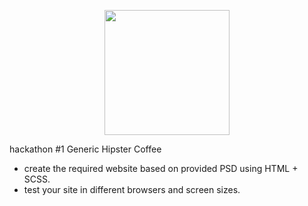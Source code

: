 <p align="center"><img src="https://upload.wikimedia.org/wikipedia/commons/thumb/1/10/CSS3_and_HTML5_logos_and_wordmarks.svg/320px-CSS3_and_HTML5_logos_and_wordmarks.svg.png" height="200"></a></p>

hackathon #1 Generic Hipster Coffee

- create the required website based on provided PSD using HTML + SCSS.
- test your site in different browsers and screen sizes.
